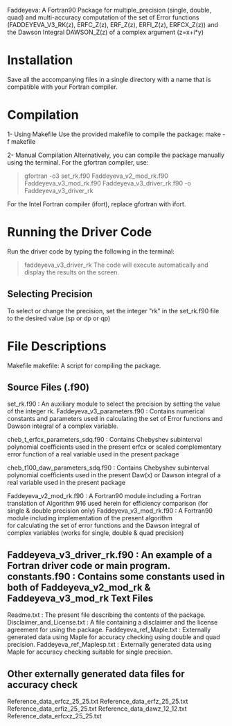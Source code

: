 Faddeyeva: A Fortran90 Package for multiple_precision (single, double, quad) and multi-accuracy computation of 
the set of Error functions (FADDEYEVA_V3_RK(z), ERFC_Z(z), ERF_Z(z), ERFI_Z(z), ERFCX_Z(z)) 
and the Dawson Integral DAWSON_Z(z) of a complex argument (z=x+i*y)
 
Installation
========
Save all the accompanying files in a single directory with a name that is compatible with your Fortran compiler.

Compilation
=========
1- Using Makefile
Use the provided makefile to compile the package:
make -f makefile

2- Manual Compilation
Alternatively, you can compile the package manually using the terminal. For the gfortran compiler, use:
> gfortran -o3 set_rk.f90 Faddeyeva_v2_mod_rk.f90 Faddeyeva_v3_mod_rk.f90 Faddeyeva_v3_driver_rk.f90  -o Faddeyeva_v3_driver_rk

For the Intel Fortran compiler (ifort), replace gfortran with ifort.

Running the Driver Code
==================
Run the driver code by typing the following in the terminal:
>faddeyeva_v3_driver_rk
The code will execute automatically and display the results on the screen.

Selecting Precision
----------------------
To select or change the precision, set the integer "rk" in the set_rk.f90 file to the desired value (sp or dp or qp)

File Descriptions
=============
Makefile
makefile: A script for compiling the package.

Source Files (.f90)
---------------
set_rk.f90                                               : An auxiliary module to select the precision by setting the value of the integer rk.
Faddeyeva_v3_parameters.f90              : Contains numerical constants and parameters used in calculating the set of Error
                                                                 functions and Dawson integral of a complex variable.

cheb_t_erfcx_parameters_sdq.f90          : Contains Chebyshev subinterval polynomial coefficients used in the present
                                                                  erfcx or scaled complementary error function of a real variable used in the 
                                                                  present package

cheb_t100_daw_parameters_sdq.f90     : Contains Chebyshev subinterval polynomial coefficients used in the present
                                                                  Daw(x) or Dawson integral of a real variable used in the present package

Faddeyeva_v2_mod_rk.f90                     : A Fortran90 module including a Fortran translation of Algorithm 916 
                                                                  used herein for efficiency comparison  (for single & double precision only)
Faddeyeva_v3_mod_rk.f90                     : A Fortran90 module including implementation of the  present algorithm  
                                                                  for calculating the set of error functions and the Dawson integral of complex 
                                                                  variables   (works for single, double & quad precision)

Faddeyeva_v3_driver_rk.f90                  : An example of a Fortran driver code or main program.
constants.f90                                           : Contains some constants used in both of Faddeyeva_v2_mod_rk &
                                                                  Faddeyeva_v3_mod_rk
Text Files
-----------
Readme.txt                             : The present file describing the contents of the package.
Disclaimer_and_License.txt  : A file containing a disclaimer and the license agreement for using the package.
Faddeyeva_ref_Maple.txt      : Externally generated data using Maple for accuracy checking using double and quad precision.
Faddeyeva_ref_Maplesp.txt   : Externally generated data using Maple for accuracy checking suitable for single precision.

Other externally generated data files for accuracy check
-----------
Reference_data_erfcz_25_25.txt
Reference_data_erfz_25_25.txt
Reference_data_erfiz_25_25.txt
Reference_data_dawz_12_12.txt
Reference_data_erfcxz_25_25.txt

